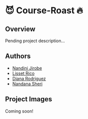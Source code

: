 # 😈 Course-Roast 🔥

## Overview
Pending project description...

## Authors
* [Nandini Jirobe](https://github.com/nandinijirobe) <br>
* [Lisset Rico](https://github.com/Liz581) <br>
* [Diana Rodriguez](https://github.com/drodr32) <br>
* [Nandana Sheri](https://github.com/nandanasheri) <br>

## Project Images
Coming soon!
